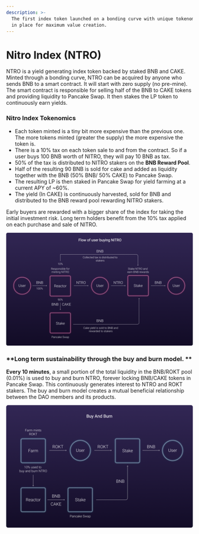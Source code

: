 ```yaml
---
description: >-
  The first index token launched on a bonding curve with unique tokenomics put
  in place for maximum value creation.
---
```


# Nitro Index (NTRO)

NTRO is a yield generating index token backed by staked BNB and CAKE. Minted through a bonding curve, NTRO can be acquired by anyone who sends BNB to a smart contract. It will start with zero supply (no pre-mine). The smart contract is responsible for selling half of the BNB to CAKE tokens and providing liquidity to Pancake Swap. It then stakes the LP token to continuously earn yields.

### Nitro Index Tokenomics

* Each token minted is a tiny bit more expensive than the previous one. The more tokens minted (greater the supply) the more expensive the token is.
* There is a 10% tax on each token sale to and from the contract. So if a user buys 100 BNB worth of NITRO, they will pay 10 BNB as tax.
* 50% of the tax is distributed to NITRO stakers on the **BNB Reward Pool**.
* Half of the resulting 90 BNB is sold for cake and added as liquidity together with the BNB (50% BNB/ 50% CAKE) to Pancake Swap.
* The resulting LP is then staked in Pancake Swap for yield farming at a current APY of \~60%.
* The yield (In CAKE) is continuously harvested, sold for BNB and distributed to the BNB reward pool rewarding NITRO stakers.

Early buyers are rewarded with a bigger share of the index for taking the initial investment risk. Long term holders benefit from the 10% tax applied on each purchase and sale of NITRO.

![](<.gitbook/assets/image (1).png>)

### **Long term sustainability through the buy and burn model. **

**Every 10 minutes**, a small portion of the total liquidity in the BNB/ROKT pool (0.01%) is used to buy and burn NTRO, forever locking BNB/CAKE tokens in Pancake Swap. This continuously generates interest to NTRO and ROKT stakers. The buy and burn model creates a mutual beneficial relationship between the DAO members and its products.

![](<.gitbook/assets/image (2).png>)

